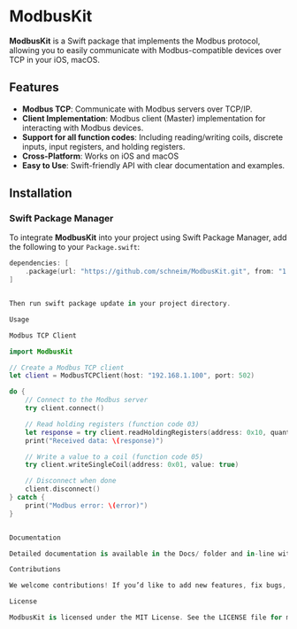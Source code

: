 # ModbusKit

**ModbusKit** is a Swift package that implements the Modbus protocol, allowing you to easily communicate with Modbus-compatible devices over TCP in your iOS, macOS.

## Features

- **Modbus TCP**: Communicate with Modbus servers over TCP/IP.
- **Client Implementation**: Modbus client (Master) implementation for interacting with Modbus devices.
- **Support for all function codes**: Including reading/writing coils, discrete inputs, input registers, and holding registers.
- **Cross-Platform**: Works on iOS and macOS
- **Easy to Use**: Swift-friendly API with clear documentation and examples.

## Installation

### Swift Package Manager

To integrate **ModbusKit** into your project using Swift Package Manager, add the following to your `Package.swift`:

```swift
dependencies: [
    .package(url: "https://github.com/schneim/ModbusKit.git", from: "1.0.0")
]


Then run swift package update in your project directory.

Usage

Modbus TCP Client

import ModbusKit

// Create a Modbus TCP client
let client = ModbusTCPClient(host: "192.168.1.100", port: 502)

do {
    // Connect to the Modbus server
    try client.connect()

    // Read holding registers (function code 03)
    let response = try client.readHoldingRegisters(address: 0x10, quantity: 2)
    print("Received data: \(response)")

    // Write a value to a coil (function code 05)
    try client.writeSingleCoil(address: 0x01, value: true)

    // Disconnect when done
    client.disconnect()
} catch {
    print("Modbus error: \(error)")
}


Documentation

Detailed documentation is available in the Docs/ folder and in-line within the code.

Contributions

We welcome contributions! If you’d like to add new features, fix bugs, or improve the documentation, feel free to fork the repository and submit a pull request. Please make sure to follow the code style and include unit tests for any new functionality.

License

ModbusKit is licensed under the MIT License. See the LICENSE file for more details.
